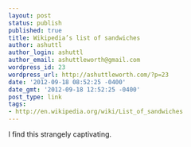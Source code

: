 ```yaml
---
layout: post
status: publish
published: true
title: Wikipedia’s list of sandwiches
author: ashuttl
author_login: ashuttl
author_email: ashuttleworth@gmail.com
wordpress_id: 23
wordpress_url: http://ashuttleworth.com/?p=23
date: '2012-09-18 08:52:25 -0400'
date_gmt: '2012-09-18 12:52:25 -0400'
post_type: link
tags:
- http://en.wikipedia.org/wiki/List_of_sandwiches
---
```

I find this strangely captivating.

